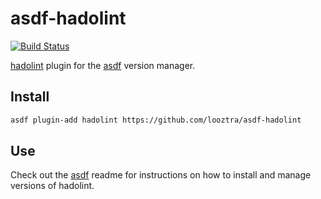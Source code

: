 # asdf-hadolint

[![Build Status](https://travis-ci.org/looztra/asdf-hadolint.svg?branch=master)](https://travis-ci.org/looztra/asdf-hadolint)

[hadolint](https://github.com/hadolint/hadolint) plugin for the [asdf](https://github.com/asdf-vm/asdf) version manager.

## Install

```bash
asdf plugin-add hadolint https://github.com/looztra/asdf-hadolint
```

## Use

Check out the [asdf](https://github.com/asdf-vm/asdf) readme for instructions on how to install and manage versions of hadolint.
